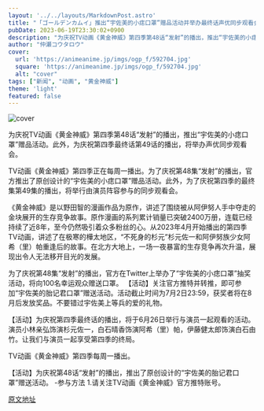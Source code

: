 ```yaml
---
layout: '../../layouts/MarkdownPost.astro'
title: "「ゴールデンカムイ」推出“宇佐美的小痣口罩”赠品活动并举办最终话声优同步观看会"
pubDate: 2023-06-19T23:30:02+0900
description: "为庆祝TV动画《黄金神威》第四季第48话“发射”的播出，推出“宇佐美的小痣口罩”赠品活动。此外，为庆祝第四季最终话第49话的播出，将举办声优同步观看会。"
author: "仲瀬コウタロウ"
cover:
  url: 'https://animeanime.jp/imgs/ogp_f/592704.jpg'
  square: 'https://animeanime.jp/imgs/ogp_f/592704.jpg'
  alt: "cover"
tags: ["新闻", "动画", "黄金神威"]
theme: 'light'
featured: false
---
```


![cover](https://animeanime.jp/imgs/ogp_f/592704.jpg)

为庆祝TV动画《黄金神威》第四季第48话“发射”的播出，推出“宇佐美的小痣口罩”赠品活动。此外，为庆祝第四季最终话第49话的播出，将举办声优同步观看会。

TV动画《黄金神威》第四季正在每周一播出。为了庆祝第48集“发射”的播出，官方推出了原创设计的“宇佐美的小痣口罩”赠品活动。此外，为了庆祝第四季的最终集第49集的播出，将举行由演员阵容参与的同步观看会。

《黄金神威》是以野田智的漫画作品为原作，讲述了围绕被从阿伊努人手中夺走的金块展开的生存竞争故事。原作漫画的系列累计销量已突破2400万册，连载已经持续了近8年，至今仍然吸引着众多粉丝的心。从2023年4月开始播出的第四季TV动画，讲述了在极寒的樺太地区，“不死身的杉元”杉元佐一和阿伊努族少女阿希（里）帕重逢后的故事。在北方大地上，一场一夜暴富的生存竞争再次升温，展现出令人无法移开目光的发展。

为了庆祝第48集“发射”的播出，官方在Twitter上举办了“宇佐美的小痣口罩”抽奖活动，将向100名幸运观众赠送口罩。
【活动】关注官方推特并转推，即可参加“宇佐美的胎记君口罩”赠送活动。活动截止时间为7月2日23:59，获奖者将在8月后发放奖品。不要错过宇佐美上等兵的爱的礼物。

【活动】为庆祝第四季最终话的播出，将于6月26日举行与演员一起观看的活动。演员小林亲弘饰演杉元佐一，白石晴香饰演阿希（里）帕，伊藤健太郎饰演白石由竹。让我们与演员一起享受第四季的终局。

TV动画《黄金神威》第四季每周一播出。

【活动】为庆祝第48话“发射”的播出，推出了原创设计的“宇佐美的胎记君口罩”赠送活动。
-参与方法
1.请关注TV动画《黄金神威》官方推特账号。

  [原文地址](https://animeanime.jp/article/2023/06/19/78036.html)